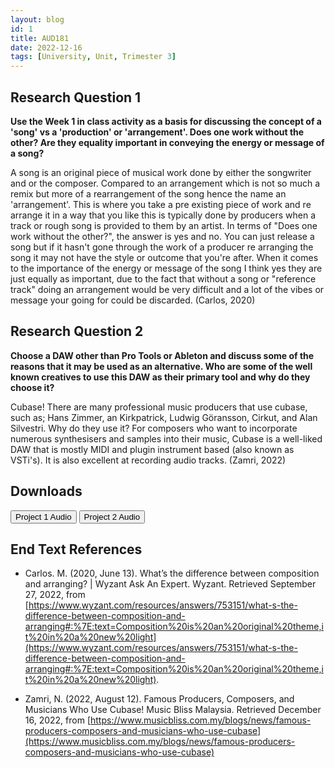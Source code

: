 ```yaml
---
layout: blog
id: 1
title: AUD181
date: 2022-12-16
tags: [University, Unit, Trimester 3]
---
```


<script lang="ts">
  import Button from "$lib/components/Button.svelte";
</script>

## Research Question 1

**Use the Week 1 in class activity as a basis for discussing the concept of a 'song' vs a 'production' or 'arrangement'. Does one work without the other? Are they equality important in conveying the energy or message of a song?**

A song is an original piece of musical work done by either the songwriter and or the composer. Compared to an arrangement which is not so much a remix but more of a rearrangement of the song hence the name an 'arrangement'. This is where you take a pre existing piece of work and re arrange it in a way that you like this is typically done by producers when a track or rough song is provided to them by an artist. In terms of "Does one work without the other?", the answer is yes and no. You can just release a song but if it hasn't gone through the work of a producer re arranging the song it may not have the style or outcome that you're after. When it comes to the importance of the energy or message of the song I think yes they are just equally as important, due to the fact that without a song or "reference track" doing an arrangement would be very difficult and a lot of the vibes or message your going for could be discarded. (Carlos, 2020)

## Research Question 2

**Choose a DAW other than Pro Tools or Ableton and discuss some of the reasons that it may be used as an alternative. Who are some of the well known creatives to use this DAW as their primary tool and why do they choose it?**

Cubase! There are many professional music producers that use cubase, such as; Hans Zimmer, an Kirkpatrick, Ludwig Göransson, Cirkut, and Alan Silvestri. Why do they use it? For composers who want to incorporate numerous synthesisers and samples into their music, Cubase is a well-liked DAW that is mostly MIDI and plugin instrument based (also known as VSTi's). It is also excellent at recording audio tracks. (Zamri, 2022)

## Downloads

<Button href="https://drive.google.com/file/d/13mdbObMFuErv1n5UE7yU46h_uLEzb1oS/view?usp=share_link" target="_blank">
  Project 1 Audio
</Button>
<Button href="https://drive.google.com/file/d/1O6fDy-H-M5U3uVKH1K3RUJAdbV2E7Ihw/view?usp=share_link" target="_blank">
  Project 2 Audio
</Button>

## End Text References

- Carlos. M. (2020, June 13). What’s the difference between composition and arranging? | Wyzant Ask An Expert. Wyzant. Retrieved September 27, 2022, from [https://www.wyzant.com/resources/answers/753151/what-s-the-difference-between-composition-and-arranging#:%7E:text=Composition%20is%20an%20original%20theme,it%20in%20a%20new%20light](https://www.wyzant.com/resources/answers/753151/what-s-the-difference-between-composition-and-arranging#:%7E:text=Composition%20is%20an%20original%20theme,it%20in%20a%20new%20light).

- Zamri, N. (2022, August 12). Famous Producers, Composers, and Musicians Who Use Cubase! Music Bliss Malaysia. Retrieved December 16, 2022, from [https://www.musicbliss.com.my/blogs/news/famous-producers-composers-and-musicians-who-use-cubase](https://www.musicbliss.com.my/blogs/news/famous-producers-composers-and-musicians-who-use-cubase)

<br/>
